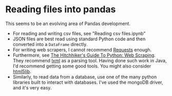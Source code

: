 # Reading files into pandas #

This seems to be an evolving area of Pandas development.

   - For reading and writing csv files, see "Reading csv files.ipynb"
   - JSON files are best read using standard Python code and then converted into a `DataFrame` directly.
   - For writing web scrapers, I cannot recommend [Requests](http://docs.python-requests.org/en/master/) enough.
   - Furthermore, see [The Hitchhiker's Guide To Python: Web Scraping](http://docs.python-guide.org/en/latest/scenarios/scrape/).  They recommend [lxml](http://lxml.de/) as a parsing tool.  Having done such work in Java, I'd recommend getting some good tools.  You might also consider [html5lib](https://github.com/html5lib/html5lib-python).
   - Similarly, to read data from a database, use one of the many python libraries built to interact with databases.  I've used the mongoDB driver, and it's very easy.